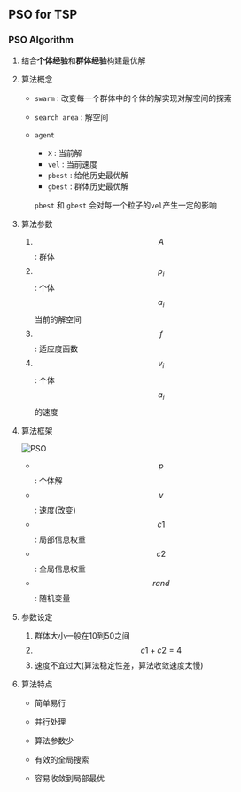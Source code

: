 ## PSO for TSP

### PSO Algorithm

1. 结合**个体经验**和**群体经验**构建最优解

2. 算法概念

   * `swarm` : 改变每一个群体中的个体的解实现对解空间的探索

   * `search area` : 解空间

   * `agent`

     * `X` : 当前解
     * `vel` : 当前速度
     * `pbest` : 给他历史最优解
     * `gbest` : 群体历史最优解

     `pbest` 和 `gbest` 会对每一个粒子的`vel`产生一定的影响

3. 算法参数

   1. $$A$$ : 群体
   2. $$p_i$$ : 个体$$a_i$$当前的解空间
   3. $$f$$ : 适应度函数
   4. $$v_i$$ : 个体$$a_i$$的速度

4. 算法框架

   ![PSO](/home/lantian/File/AI/code/实验2_1/PSO.png)

   * $$p$$ : 个体解
   * $$v$$ : 速度(改变)
   * $$c1$$ : 局部信息权重
   * $$c2$$ : 全局信息权重
   * $$rand$$ : 随机变量

5. 参数设定

   1. 群体大小一般在10到50之间
   2. $$c1 + c2 = 4$$
   3. 速度不宜过大(算法稳定性差，算法收敛速度太慢)

6. 算法特点

   * 简单易行
   * 并行处理
   * 算法参数少
   * 有效的全局搜索
   * 容易收敛到局部最优

     ​
